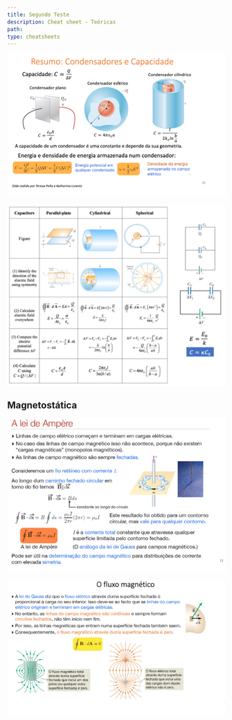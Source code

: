 ```yaml
---
title: Segundo Teste
description: Cheat sheet - Teóricas
path:
type: cheatsheets
---
```


![cond](./imgs/1011-cond.png#dark=0)

![Tabela](./imgs/1011-tabel.png#dark=0)

## Magnetostática

![Ampere](./imgs/1011-ampere.png#dark=0)

![mag](./imgs/1011-mag.png#dark=0)
